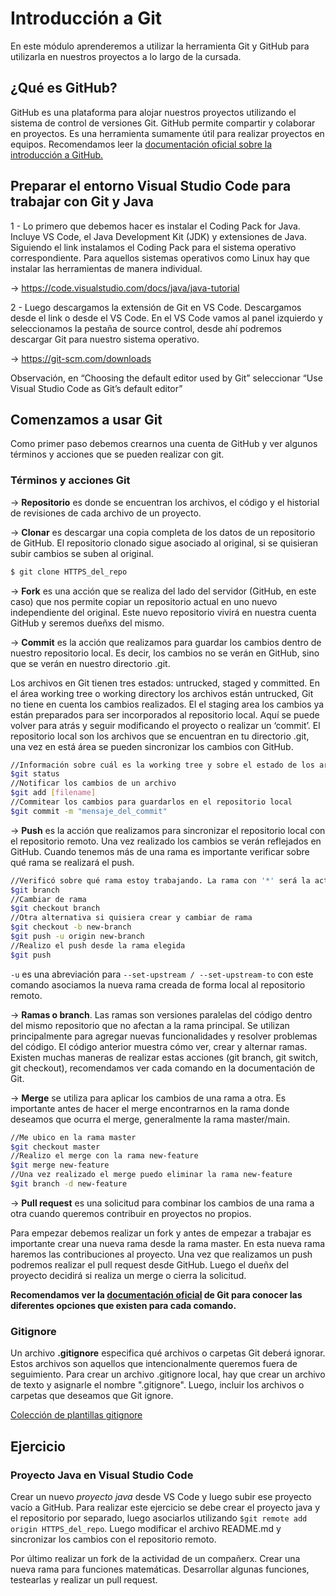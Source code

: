 # Introducción a Git
En este módulo aprenderemos a utilizar la herramienta Git y GitHub para utilizarla en nuestros proyectos a lo largo de la cursada.

## ¿Qué es GitHub?

GitHub es una plataforma para alojar nuestros proyectos utilizando el sistema de control de versiones Git. GitHub permite compartir y colaborar en proyectos. Es una herramienta sumamente útil para realizar proyectos en equipos.
Recomendamos leer la [documentación oficial sobre la introducción a GitHub.](https://docs.github.com/es/get-started)

## Preparar el entorno Visual Studio Code para trabajar con Git y Java

1 - Lo primero que debemos hacer es instalar el Coding Pack for Java. Incluye VS Code, el Java Development Kit (JDK) y extensiones de Java.
Siguiendo el link instalamos el Coding Pack para el sistema operativo correspondiente. Para aquellos sistemas operativos como Linux hay que instalar las herramientas de manera individual.

→ https://code.visualstudio.com/docs/java/java-tutorial

2 - Luego descargamos la extensión de Git en VS Code. Descargamos desde el link o desde el VS Code. En el VS Code vamos al panel izquierdo y seleccionamos la pestaña de source control, desde ahí podremos descargar Git para nuestro sistema operativo.

→ https://git-scm.com/downloads 

Observación, en “Choosing the default editor used by Git” seleccionar “Use Visual Studio Code as Git’s default editor”

## Comenzamos a usar Git

Como primer paso debemos crearnos una cuenta de GitHub y ver algunos términos y acciones que se pueden realizar con git.

### Términos y acciones Git

→ **Repositorio** es donde se encuentran los archivos, el código y el historial de revisiones de cada archivo de un proyecto. 

→ **Clonar** es descargar una copia completa de los datos de un repositorio de GitHub. El repositorio clonado sigue asociado al original, si se quisieran subir cambios se suben al original.

```bash
$ git clone HTTPS_del_repo
```

→ **Fork** es una acción que se realiza del lado del servidor (GitHub, en este caso) que nos permite copiar un repositorio actual en uno nuevo independiente del original. Este nuevo repositorio vivirá en nuestra cuenta GitHub y seremos dueñxs del mismo.

→ **Commit** es la acción que realizamos para guardar los cambios dentro de nuestro repositorio local. Es decir, los cambios no se verán en GitHub, sino que se verán en nuestro directorio .git.

Los archivos en Git tienen tres estados: untrucked, staged y committed. En el área working tree o working directory los archivos están untrucked, Git no tiene en cuenta los cambios realizados. El el staging area los cambios ya están preparados para ser incorporados al repositorio local. Aquí se puede volver para atrás y seguir modificando el proyecto o realizar un ‘commit’. El repositorio local son los archivos que se encuentran en tu directorio .git, una vez en está área se pueden sincronizar los cambios con GitHub.

```bash
//Información sobre cuál es la working tree y sobre el estado de los archivos
$git status
//Notificar los cambios de un archivo
$git add [filename]
//Commitear los cambios para guardarlos en el repositorio local
$git commit -m "mensaje_del_commit"
```
→ **Push** es la acción que realizamos para sincronizar el repositorio local con el repositorio remoto. Una vez realizado los cambios se verán reflejados en GitHub. Cuando tenemos más de una rama es importante verificar sobre qué rama se realizará el push.

```bash
//Verificó sobre qué rama estoy trabajando. La rama con '*' será la activa
$git branch
//Cambiar de rama
$git checkout branch
//Otra alternativa si quisiera crear y cambiar de rama
$git checkout -b new-branch
$git push -u origin new-branch
//Realizo el push desde la rama elegida
$git push
```

```-u``` es una abreviación para  ```--set-upstream / --set-upstream-to``` con este comando asociamos la nueva rama creada de forma local al repositorio remoto.

→ **Ramas o branch**. Las ramas son versiones paralelas del código dentro del mismo repositorio que no afectan a la rama principal. Se utilizan principalmente para agregar nuevas funcionalidades y resolver problemas del código. El código anterior muestra cómo ver, crear y alternar ramas. Existen muchas maneras de realizar estas acciones (git branch, git switch, git checkout), recomendamos ver cada comando en la documentación de Git.

→ **Merge** se utiliza para aplicar los cambios de una rama a otra. Es importante antes de hacer el merge encontrarnos en la rama donde deseamos que ocurra el merge, generalmente la rama master/main.

```bash
//Me ubico en la rama master
$git checkout master
//Realizo el merge con la rama new-feature
$git merge new-feature
//Una vez realizado el merge puedo eliminar la rama new-feature
$git branch -d new-feature
```

→ **Pull request** es una solicitud para combinar los cambios de una rama a otra cuando queremos contribuir en proyectos no propios.

Para empezar debemos realizar un fork y antes de empezar a trabajar es importante crear una nueva rama desde la rama master. En esta nueva rama haremos las contribuciones al proyecto.
Una vez que realizamos un push podremos realizar el pull request desde GitHub. Luego el dueñx del proyecto decidirá si realiza un merge o cierra la solicitud.

**Recomendamos ver la [documentación oficial](https://git-scm.com/doc) de Git para conocer las diferentes opciones que existen para cada comando.**


### Gitignore

Un archivo **.gitignore** especifica qué archivos o carpetas Git deberá ignorar. Estos archivos son aquellos que intencionalmente queremos fuera de seguimiento. Para crear un archivo .gitignore local, hay que crear un archivo de texto y asignarle el nombre ".gitignore". Luego, incluir los archivos o carpetas que deseamos que Git ignore.

[Colección de plantillas gitignore](https://github.com/github/gitignore) 

## Ejercicio    

### Proyecto Java en Visual Studio Code

Crear un nuevo *proyecto java* desde VS Code y luego subir ese proyecto vacío a GitHub. Para realizar este ejercicio se debe crear el proyecto java y el repositorio por separado, luego asociarlos utilizando ```$git remote add origin HTTPS_del_repo```. Luego modificar el archivo README.md y sincronizar los cambios con el repositorio remoto. 

Por último realizar un fork  de la actividad de un compañerx. Crear una nueva rama para funciones matemáticas. Desarrollar algunas funciones, testearlas y realizar un pull request.
